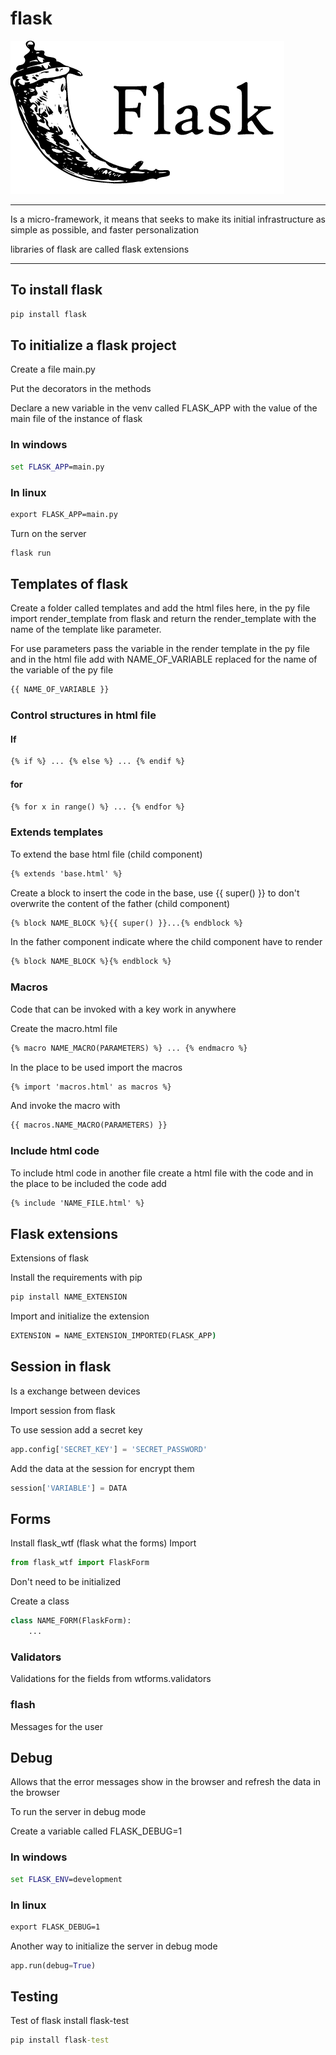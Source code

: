 # flask

![flask](./img/flask.png)

---

Is a micro-framework, it means that seeks to make its initial infrastructure as simple as possible, and faster personalization

libraries of flask are called flask extensions

---

## To install flask

```cmd
pip install flask
```

## To initialize a flask project

Create a file main.py

Put the decorators in the methods

Declare a new variable in the venv called FLASK_APP with the value of the main file of the instance of flask

### In windows

```cmd
set FLASK_APP=main.py
```

### In linux

```cmd
export FLASK_APP=main.py
```

Turn on the server

```cmd
flask run
```

## Templates of flask

Create a folder called templates and add the html files here, in the py file import render_template from flask and return the render_template with the name of the template like parameter.

For use parameters pass the variable in the render template in the py file and in the html file add with NAME_OF_VARIABLE replaced for the name of the variable of the py file

```html
{{ NAME_OF_VARIABLE }}
```

### Control structures in html file

#### If

```html
{% if %} ... {% else %} ... {% endif %}
```

#### for

```html
{% for x in range() %} ... {% endfor %}
```

### Extends templates

To extend the base html file (child component)

```html
{% extends 'base.html' %}
```

Create a block to insert the code in the base, use {{ super() }} to don't overwrite the content of the father (child component)

```html
{% block NAME_BLOCK %}{{ super() }}...{% endblock %}
```

In the father component indicate where the child component have to render

```html
{% block NAME_BLOCK %}{% endblock %}
```

### Macros

Code that can be invoked with a key work in anywhere

Create the macro.html file

```html
{% macro NAME_MACRO(PARAMETERS) %} ... {% endmacro %}
```

In the place to be used import the macros

```html
{% import 'macros.html' as macros %}
```

And invoke the macro with

```html
{{ macros.NAME_MACRO(PARAMETERS) }}
```

### Include html code

To include html code in another file create a html file with the code and in the place to be included the code add

```html
{% include 'NAME_FILE.html' %}
```

## Flask extensions

Extensions of flask

Install the requirements with pip

```cmd
pip install NAME_EXTENSION
```

Import and initialize the extension

```cmd
EXTENSION = NAME_EXTENSION_IMPORTED(FLASK_APP)
```

## Session in flask

Is a exchange between devices

Import session from flask

To use session add a secret key

```py
app.config['SECRET_KEY'] = 'SECRET_PASSWORD'
```

Add the data at the session for encrypt them

```py
session['VARIABLE'] = DATA
```

## Forms

Install flask_wtf (flask what the forms)
Import

```py
from flask_wtf import FlaskForm
```

Don't need to be initialized

Create a class

```py
class NAME_FORM(FlaskForm):
    ...
```

### Validators

Validations for the fields
from wtforms.validators

### flash

Messages for the user

## Debug

Allows that the error messages show in the browser and refresh the data in the browser

To run the server in debug mode

Create a variable called FLASK_DEBUG=1

### In windows

```cmd
set FLASK_ENV=development
```

### In linux

```cmd
export FLASK_DEBUG=1
```

Another way to initialize the server in debug mode

```python
app.run(debug=True)
```

## Testing

Test of flask
install flask-test

```cmd
pip install flask-test
```
